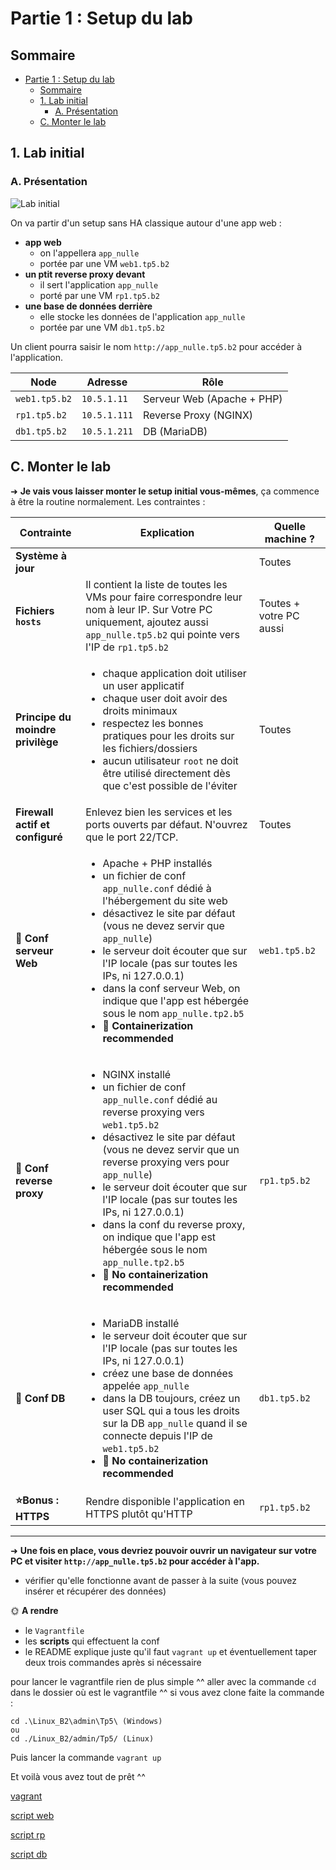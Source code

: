 # Partie 1 : Setup du lab

## Sommaire

- [Partie 1 : Setup du lab](#partie-1--setup-du-lab)
  - [Sommaire](#sommaire)
  - [1. Lab initial](#1-lab-initial)
    - [A. Présentation](#a-présentation)
  - [C. Monter le lab](#c-monter-le-lab)

## 1. Lab initial

### A. Présentation

![Lab initial](./img/init.svg)

On va partir d'un setup sans HA classique autour d'une app web :

- **app web**
  - on l'appellera `app_nulle`
  - portée par une VM `web1.tp5.b2`
- **un ptit reverse proxy devant**
  - il sert l'application `app_nulle`
  - porté par une VM `rp1.tp5.b2`
- **une base de données derrière**
  - elle stocke les données de l'application `app_nulle`
  - portée par une VM `db1.tp5.b2`

Un client pourra saisir le nom `http://app_nulle.tp5.b2` pour accéder à l'application.

| Node          | Adresse      | Rôle                       |
| ------------- | ------------ | -------------------------- |
| `web1.tp5.b2` | `10.5.1.11`  | Serveur Web (Apache + PHP) |
| `rp1.tp5.b2`  | `10.5.1.111` | Reverse Proxy (NGINX)      |
| `db1.tp5.b2`  | `10.5.1.211` | DB (MariaDB)               |

## C. Monter le lab

➜ **Je vais vous laisser monter le setup initial vous-mêmes**, ça commence à être la routine normalement. Les contraintes :

| Contrainte                        | Explication                                                                                                                                                                                                                                                                                                                                                                                                                                                                             | Quelle machine ?        |
| --------------------------------- | --------------------------------------------------------------------------------------------------------------------------------------------------------------------------------------------------------------------------------------------------------------------------------------------------------------------------------------------------------------------------------------------------------------------------------------------------------------------------------------- | ----------------------- |
| **Système à jour**                |                                                                                                                                                                                                                                                                                                                                                                                                                                                                                         | Toutes                  |
| **Fichiers `hosts`**              | Il contient la liste de toutes les VMs pour faire correspondre leur nom à leur IP. Sur Votre PC uniquement, ajoutez aussi `app_nulle.tp5.b2` qui pointe vers l'IP de `rp1.tp5.b2`                                                                                                                                                                                                                                                                                                       | Toutes + votre PC aussi |
| **Principe du moindre privilège** | <ul><li>chaque application doit utiliser un user applicatif</li><li>chaque user doit avoir des droits minimaux</li><li>respectez les bonnes pratiques pour les droits sur les fichiers/dossiers<li>aucun utilisateur `root` ne doit être utilisé directement dès que c'est possible de l'éviter</ul>                                                                                                                                                                                    | Toutes                  |
| **Firewall actif et configuré**   | Enlevez bien les services et les ports ouverts par défaut. N'ouvrez que le port 22/TCP.                                                                                                                                                                                                                                                                                                                                                                                                 | Toutes                  |
| **🐋 Conf serveur Web**          | <ul><li>Apache + PHP installés</li><li>un fichier de conf `app_nulle.conf` dédié à l'hébergement du site web</li><li>désactivez le site par défaut (vous ne devez servir que `app_nulle`)</li><li>le serveur doit écouter que sur l'IP locale (pas sur toutes les IPs, ni 127.0.0.1)</li><li>dans la conf serveur Web, on indique que l'app est hébergée sous le nom `app_nulle.tp2.b5`</li><li>**🐋 Containerization recommended**</li></ul>                                          | `web1.tp5.b2`           |
| **🚢 Conf reverse proxy**        | <ul><li>NGINX installé</li><li>un fichier de conf `app_nulle.conf` dédié au reverse proxying vers `web1.tp5.b2`</li><li>désactivez le site par défaut (vous ne devez servir que un reverse proxying vers pour `app_nulle`)</li><li>le serveur doit écouter que sur l'IP locale (pas sur toutes les IPs, ni 127.0.0.1)</li><li>dans la conf du reverse proxy, on indique que l'app est hébergée sous le nom `app_nulle.tp2.b5`</li><li>**🚢 No containerization recommended**</li></ul> | `rp1.tp5.b2`            |
| **🚢 Conf DB**                   | <ul><li>MariaDB installé</li><li>le serveur doit écouter que sur l'IP locale (pas sur toutes les IPs, ni 127.0.0.1)</li><li>créez une base de données appelée `app_nulle`</li><li>dans la DB toujours, créez un user SQL qui a tous les droits sur la DB `app_nulle` quand il se connecte depuis l'IP de `web1.tp5.b2`</li><li>**🚢 No containerization recommended**</li></ul>                                                                                                        | `db1.tp5.b2`            |
| **⭐Bonus : HTTPS**                   | Rendre disponible l'application en HTTPS plutôt qu'HTTP                                                                                           | `rp1.tp5.b2`            |

---

➜ **Une fois en place, vous devriez pouvoir ouvrir un navigateur sur votre PC et visiter `http://app_nulle.tp5.b2` pour accéder à l'app.**

- vérifier qu'elle fonctionne avant de passer à la suite (vous pouvez insérer et récupérer des données)

🌞 **A rendre**

- le `Vagrantfile`
- les **scripts** qui effectuent la conf
- le README explique juste qu'il faut `vagrant up` et éventuellement taper deux trois commandes après si nécessaire

pour lancer le vagrantfile rien de plus simple ^^
aller avec la commande ```cd``` dans le dossier où est le vagrantfile ^^
si vous avez clone faite la commande :
```
cd .\Linux_B2\admin\Tp5\ (Windows) 
ou
cd ./Linux_B2/admin/Tp5/ (Linux)
```

Puis lancer la commande ```vagrant up```

Et voilà vous avez tout de prêt ^^

[vagrant](./Vagrantfile)

[script web](./web1_setup.sh)

[script rp](./rp1_setup.sh)

[script db](./db1_setup.sh)